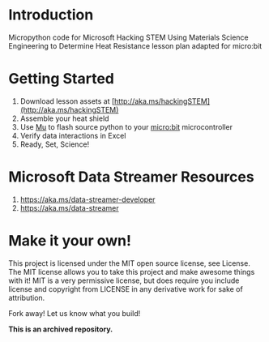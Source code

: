 # Introduction
Micropython code for Microsoft Hacking STEM Using Materials Science Engineering to Determine Heat Resistance lesson plan adapted for micro:bit

# Getting Started
1. Download lesson assets at [http://aka.ms/hackingSTEM](http://aka.ms/hackingSTEM)
2. Assemble your heat shield
3. Use [Mu](https://codewith.mu/) to flash source python to your [micro:bit](https://microbit.org/) microcontroller
4. Verify data interactions in Excel
5. Ready, Set, Science!

# Microsoft Data Streamer Resources
1. https://aka.ms/data-streamer-developer
1. https://aka.ms/data-streamer

# Make it your own!
This project is licensed under the MIT open source license, see License. The MIT license allows you to take this project and make awesome things with it! MIT is a very permissive license, but does require you include license and copyright from LICENSE in any derivative work for sake of attribution.

Fork away! Let us know what you build!

**This is an archived repository.**
